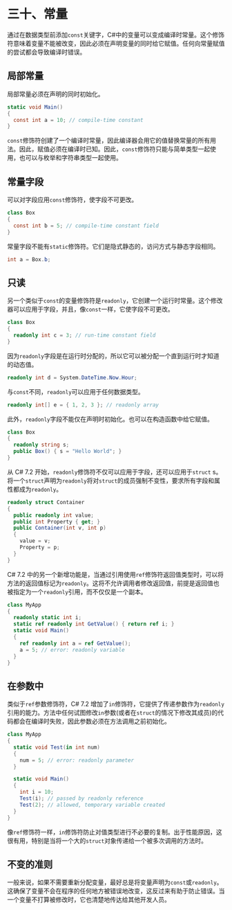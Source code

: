 # 三十、常量

通过在数据类型前添加`const`关键字，C#中的变量可以变成编译时常量。这个修饰符意味着变量不能被改变，因此必须在声明变量的同时给它赋值。任何向常量赋值的尝试都会导致编译时错误。

## 局部常量

局部常量必须在声明的同时初始化。

```cs
static void Main()
{
  const int a = 10; // compile-time constant
}

```

`const`修饰符创建了一个编译时常量，因此编译器会用它的值替换常量的所有用法。因此，赋值必须在编译时已知。因此，`const`修饰符只能与简单类型一起使用，也可以与枚举和字符串类型一起使用。

## 常量字段

可以对字段应用`const`修饰符，使字段不可更改。

```cs
class Box
{
  const int b = 5; // compile-time constant field
}

```

常量字段不能有`static`修饰符。它们是隐式静态的，访问方式与静态字段相同。

```cs
int a = Box.b;

```

## 只读

另一个类似于`const`的变量修饰符是`readonly`，它创建一个运行时常量。这个修改器可以应用于字段，并且，像`const`一样，它使字段不可更改。

```cs
class Box
{
  readonly int c = 3; // run-time constant field
}

```

因为`readonly`字段是在运行时分配的，所以它可以被分配一个直到运行时才知道的动态值。

```cs
readonly int d = System.DateTime.Now.Hour;

```

与`const`不同，`readonly`可以应用于任何数据类型。

```cs
readonly int[] e = { 1, 2, 3 }; // readonly array

```

此外，`readonly`字段不能仅在声明时初始化。也可以在构造函数中给它赋值。

```cs
class Box
{
  readonly string s;
  public Box() { s = "Hello World"; }
}

```

从 C# 7.2 开始，`readonly`修饰符不仅可以应用于字段，还可以应用于`struct` s。将一个`struct`声明为`readonly`将对`struct`的成员强制不变性，要求所有字段和属性都成为`readonly`。

```cs
readonly struct Container
{
  public readonly int value;
  public int Property { get; }
  public Container(int v, int p)
  {
    value = v;
    Property = p;
  }
}

```

C# 7.2 中的另一个新增功能是，当通过引用使用`ref`修饰符返回值类型时，可以将方法的返回值标记为`readonly`。这将不允许调用者修改返回值，前提是返回值也被指定为一个`readonly`引用，而不仅仅是一个副本。

```cs
class MyApp
{
  readonly static int i;
  static ref readonly int GetValue() { return ref i; }
  static void Main()
  {
    ref readonly int a = ref GetValue();
    a = 5; // error: readonly variable
  }
}

```

## 在参数中

类似于`ref`参数修饰符，C# 7.2 增加了`in`修饰符，它提供了传递参数作为`readonly`引用的能力。方法中任何试图修改`in`参数(或者在`struct`的情况下修改其成员)的代码都会在编译时失败，因此参数必须在方法调用之前初始化。

```cs
class MyApp
{
  static void Test(in int num)
  {
    num = 5; // error: readonly parameter
  }

  static void Main()
  {
    int i = 10;
    Test(i); // passed by readonly reference
    Test(2); // allowed, temporary variable created
  }
}

```

像`ref`修饰符一样，`in`修饰符防止对值类型进行不必要的复制。出于性能原因，这很有用，特别是当将一个大的`struct`对象传递给一个被多次调用的方法时。

## 不变的准则

一般来说，如果不需要重新分配变量，最好总是将变量声明为`const`或`readonly`。这确保了变量不会在程序的任何地方被错误地改变，这反过来有助于防止错误。当一个变量不打算被修改时，它也清楚地传达给其他开发人员。